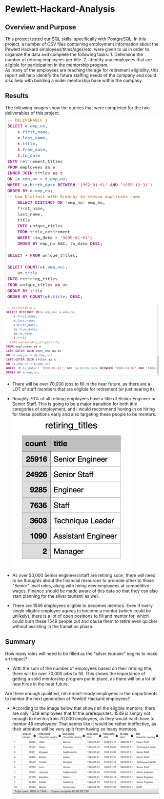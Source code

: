 # Pewlett-Hackard-Analysis 

## Overview and Purpose
This project tested our SQL skills, specifically with PostgreSQL. In this project, a number of CSV files containing employment information about the Pewlett Hackard employees/titles/ages/etc. were given to us in order to organize the data and complete the following tasks:
    1. Determine the number of retiring employees per title.
    2. Identify any employees that are eligible for participation in the mentorship program.  
As many of the employees are reaching the age for retirement eligibility, this report will help identify the future staffing needs of the company and could also help with building a wider mentorship base within the company.  

## Results
The following images show the queries that were completed for the two deliverables of this project. 
![deliverable 1](Queries/deliverable_1.png)
![deliverable 2](Queries/deliverable_2.png)

  * There will be over 70,000 jobs to fill in the near future, as there are a LOT of staff members that are eligible for retirement (or just nearing it). 

  * Roughly 70% of all retiring employees have a title of Senior Engineer or Senior Staff.  This is going to be a major transition for both title categories of employment, and I would recommend honing in on hiring for these positions early and also targeting these people to be mentors. 
    ![retiring_titles](Data/retiring_titles.png)

  * As over 50,000 Senior engineers/staff are retiring soon, there will need to be thoughts about the financial resources to promote other to those "Senior" level roles, along with hiring new employees at competitive wages. Finance should be made aware of this data so that they can also start planning for the silver tsunami as well.  

  * There are 1549 employees eligible to becomes mentors. Even if every single eligible employee agrees to become a mentor (which could be unlikely), there is a lot of open positions to fill and mentor for, which could burn these 1549 people out and cause them to retire even quicker without assisting in the transition phase.  

## Summary 

How many roles will need to be filled as the "silver tsunami" begins to make an impact?
- With the sum of the number of employees based on their retiring title, there will be over 70,000 jobs to fill. This shows the importance of getting a solid mentorship program put in place, as there will be a lot of new hires in the near future.  

Are there enough qualified, retirement-ready employees in the departments to mentor the next generation of Pewlett Hackard employees?
- According to the image below that shows all the eligible mentors, there are only 1549 employees that fit the prerequisites.  1549 is simply not enough to mentor/train 70,000 employees, as they would each have to mentor 45 employees! That seems like it would be rather ineffective, as their attention will be very split from having so many mentees.  
![mentorship eligibility](Data/mentor_eligibility.png)
